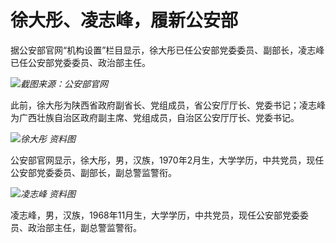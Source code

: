 # 徐大彤、凌志峰，履新公安部

据公安部官网“机构设置”栏目显示，徐大彤已任公安部党委委员、副部长，凌志峰已任公安部党委委员、政治部主任。

![](https://inews.gtimg.com/news_bt/Ov_2gnti06UOz6cIgWlUbOtjSZrIuEXw8utoIGomxFyVQAA/1000)_截图来源：公安部官网_

此前，徐大彤为陕西省政府副省长、党组成员，省公安厅厅长、党委书记；凌志峰为广西壮族自治区政府副主席、党组成员，自治区公安厅厅长、党委书记。

![](https://inews.gtimg.com/news_bt/OUZ_ufA2ChiFIeOf6nBGvXw1ac4t4FIV7B3ql-AmZQm5EAA/1000)_徐大彤 资料图_

公安部官网显示，徐大彤，男，汉族，1970年2月生，大学学历，中共党员，现任公安部党委委员、副部长，副总警监警衔。

![](https://inews.gtimg.com/news_bt/O3NvVrwVa3tbR4dyoNrsV-xaKFwr61mQsWdkt8GkTYZbgAA/1000)_凌志峰 资料图_

凌志峰，男，汉族，1968年11月生，大学学历，中共党员，现任公安部党委委员、政治部主任，副总警监警衔。

